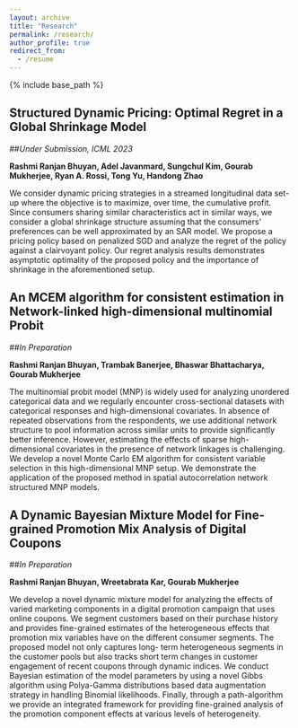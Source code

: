```yaml
---
layout: archive
title: "Research"
permalink: /research/
author_profile: true
redirect_from:
  - /resume
---
```


{% include base_path %}

Structured Dynamic Pricing: Optimal Regret in a Global Shrinkage Model
-

 ##*Under Submission, ICML 2023*

**Rashmi Ranjan Bhuyan, Adel Javanmard, Sungchul Kim, Gourab Mukherjee, Ryan A. Rossi, Tong Yu, Handong Zhao**

We consider dynamic pricing strategies in a streamed longitudinal data set-up where the objective is to maximize, over time, the cumulative profit. Since consumers sharing similar characteristics act in similar ways, we consider a global shrinkage structure assuming that the consumers’ preferences can be well approximated by an SAR model. We propose a pricing policy based on penalized SGD and analyze the regret of the policy against a clairvoyant policy. Our regret analysis results demonstrates asymptotic optimality of the proposed policy and the importance of shrinkage in the aforementioned setup.

An MCEM algorithm for consistent estimation in Network-linked high-dimensional multinomial Probit 
-

##*In Preparation*

**Rashmi Ranjan Bhuyan, Trambak Banerjee, Bhaswar Bhattacharya, Gourab Mukherjee**

The multinomial probit model (MNP) is widely used for analyzing unordered categorical data and we regularly encounter cross-sectional datasets with categorical responses and high-dimensional covariates. In absence of repeated observations from the respondents, we use additional network structure to pool information across similar units to provide significantly better inference. However, estimating the effects of sparse high-dimensional covariates in the presence of network linkages is challenging. We develop a novel Monte Carlo EM algorithm for consistent variable selection in this high-dimensional MNP setup. We demonstrate the application of the proposed method in spatial autocorrelation network structured MNP models.

A Dynamic Bayesian Mixture Model for Fine-grained Promotion Mix Analysis of Digital Coupons
-

##*In Preparation*

**Rashmi Ranjan Bhuyan, Wreetabrata Kar, Gourab Mukherjee**

We develop a novel dynamic mixture model for analyzing the effects of varied marketing components in a digital promotion campaign that uses online coupons. We segment customers based on their purchase history and provides fine-grained estimates of the heterogeneous effects that promotion mix variables have on the different consumer segments. The proposed model not only captures long- term heterogeneous segments in the customer pools but also tracks short term changes in customer engagement of recent coupons through dynamic indices. We conduct Bayesian estimation of the model parameters by using a novel Gibbs algorithm using Polya-Gamma distributions based data augmentation strategy in handling Binomial likelihoods. Finally, through a path-algorithm we provide an integrated framework for providing fine-grained analysis of the promotion component effects at various levels of heterogeneity.
